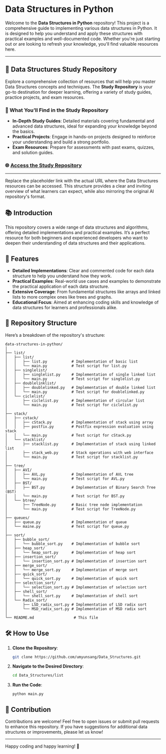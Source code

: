 
# Data Structures in Python

Welcome to the **Data Structures in Python** repository! This project is a comprehensive guide to implementing various data structures in Python. It is designed to help you understand and apply these structures with practical examples and well-documented code. Whether you're just starting out or are looking to refresh your knowledge, you'll find valuable resources here.

---

## 📁 Data Structures Study Repository

Explore a comprehensive collection of resources that will help you master Data Structures concepts and techniques. The **Study Repository** is your go-to destination for deeper learning, offering a variety of study guides, practice projects, and exam resources.

### 📘 What You’ll Find in the Study Repository

- **In-Depth Study Guides**: Detailed materials covering fundamental and advanced data structures, ideal for expanding your knowledge beyond the basics.
- **Practical Projects**: Engage in hands-on projects designed to reinforce your understanding and build a strong portfolio.
- **Exam Resources**: Prepare for assessments with past exams, quizzes, and solution guides.

### 🌐 **[Access the Study Repository](https://github.com/umyunsang/Obsidian/tree/main/Obsidian/ComputerScience/%EB%8D%B0%EC%9D%B4%ED%84%B0%20%EA%B5%AC%EC%A1%B0)**

---

Replace the placeholder link with the actual URL where the Data Structures resources can be accessed. This structure provides a clear and inviting overview of what learners can expect, while also mirroring the original AI repository's format.
## 📚 Introduction

This repository covers a wide range of data structures and algorithms, offering detailed implementations and practical examples. It’s a perfect resource for both beginners and experienced developers who want to deepen their understanding of data structures and their applications.

## 🌟 Features

- **Detailed Implementations**: Clear and commented code for each data structure to help you understand how they work.
- **Practical Examples**: Real-world use cases and examples to demonstrate the practical application of each data structure.
- **Extensive Coverage**: From fundamental structures like arrays and linked lists to more complex ones like trees and graphs.
- **Educational Focus**: Aimed at enhancing coding skills and knowledge of data structures for learners and professionals alike.

## 📁 Repository Structure

Here’s a breakdown of the repository's structure:

```
data-structures-in-python/
│
├── list/
│   ├── list/
│   │   ├── list.py           # Implementation of basic list
│   │   └── main.py           # Test script for list.py
│   ├── singlelist/
│   │   ├── singlelist.py     # Implementation of single linked list
│   │   └── main.py           # Test script for singlelist.py
│   ├── doublelinklist/
│   │   ├── doublelinked.py   # Implementation of double linked list
│   │   └── main.py           # Test script for doublelinked.py
│   └── ciclelist/
│       ├── ciclelist.py      # Implementation of circular list
│       └── main.py           # Test script for ciclelist.py
│
├── stack/
│   ├── cstack/
│   │   ├── cStack.py         # Implementation of stack using array
│   │   ├── postfix.py        # Postfix expression evaluation using stack
│   │   └── main.py           # Test script for cStack.py
│   └── stacklist/
│       ├── stacklist.py      # Implementation of stack using linked list
│       ├── stack_web.py      # Stack operations with web interface
│       └── main.py           # Test script for stacklist.py
│
├── tree/
│   ├── AVI/
│   │   ├── AVL.py            # Implementation of AVL tree
│   │   └── main.py           # Test script for AVL.py
│   ├── BST/
│   │   ├── BST.py            # Implementation of Binary Search Tree (BST)
│   │   └── main.py           # Test script for BST.py
│   └── btree/
│       ├── TreeNode.py       # Basic tree node implementation
│       └── main.py           # Test script for TreeNode.py
│
├── queues/
│   ├── queue.py              # Implementation of queue
│   └── maine.py              # Test script for queue.py
│
├── sort/
│   ├── bubble_sort/
│   │   └── bubble_sort.py    # Implementation of bubble sort
│   ├── heap_sort/
│   │   └── heap_sort.py      # Implementation of heap sort
│   ├── insertion_sort/
│   │   └── insertion_sort.py # Implementation of insertion sort
│   ├── merge_sort/
│   │   └── merge_sort.py     # Implementation of merge sort
│   ├── quick_sort/
│   │   └── quick_sort.py     # Implementation of quick sort
│   ├── selection_sort/
│   │   └── selection_sort.py # Implementation of selection sort
│   ├── shell_sort/
│   │   └── shell_sort.py     # Implementation of shell sort
│   └── Radix_sort/
│       ├── LSD_radix_sort.py # Implementation of LSD radix sort
│       └── MSD_radix_sort.py # Implementation of MSD radix sort
│
└── README.md                  # This file
```

## 🛠 How to Use

1. **Clone the Repository**: 
   ```bash
   git clone https://github.com/umyunsang/Data_Structures.git
   ```
2. **Navigate to the Desired Directory**: 
   ```bash
   cd Data_Structures/list
   ```
3. **Run the Code**:
   ```bash
   python main.py
   ```

## 📜 Contribution

Contributions are welcome! Feel free to open issues or submit pull requests to enhance this repository. If you have suggestions for additional data structures or improvements, please let us know!

---

Happy coding and happy learning! 🚀

